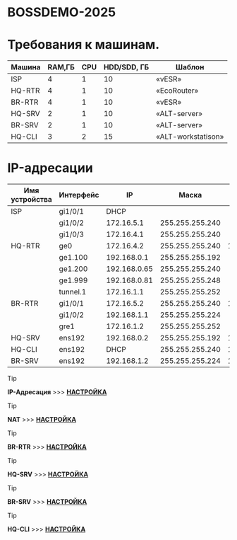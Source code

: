 # BOSSDEMO-2025

# Требования к машинам.

| Машина | RAM,ГБ | CPU | HDD/SDD, ГБ | Шаблон |
| ------ | ------ | --- | ----------- | ------ |
| ISP | 4 | 1 | 10 | «vESR» |
| HQ-RTR | 4 | 1 | 10 | «EcoRouter» |
| BR-RTR | 4 | 1 | 10 | «vESR» |
| HQ-SRV | 2 | 1 | 10 | «ALT-server» |
| BR-SRV | 2 | 1 | 10 | «ALT-server» |
| HQ-CLI | 3 | 2 | 15 | «ALT-workstatison» |

# IP-адресации

| Имя устройства | Интерфейс | IP          | Маска           | Шлюз        |
| -------------- | --------- | ----------  | --------------- | ----------- |
| ISP            | gi1/0/1   | DHCP        |                 |             |
|                | gi1/0/2   | 172.16.5.1  | 255.255.255.240 |             |
|                | gi1/0/3   | 172.16.4.1  | 255.255.255.240 |             |
| HQ-RTR         | ge0       | 172.16.4.2  | 255.255.255.240 | 172.16.4.1  |      
|                | ge1.100   | 192.168.0.1 | 255.255.255.192 |             |      
|                | ge1.200   | 192.168.0.65| 255.255.255.240 |             |      
|                | ge1.999   | 192.168.0.81| 255.255.255.248 |             |      
|                | tunnel.1  | 172.16.1.1  | 255.255.255.252 |             |      
| BR-RTR         | gi1/0/1   | 172.16.5.2  | 255.255.255.240 | 172.16.5.1  |      
|                | gi1/0/2   | 192.168.1.1 | 255.255.255.224 |             |
|                | gre1      | 172.16.1.2  | 255.255.255.252 |             |
| HQ-SRV         | ens192    | 192.168.0.2 | 255.255.255.192 | 192.168.0.1 |      
| HQ-CLI         | ens192    | DHCP        | 255.255.255.240 | 192.168.0.65|      
| BR-SRV         | ens192    | 192.168.1.2 | 255.255.255.224 | 192.168.1.1 |      


> [!TIP]
> **IP-Адресация** >>> **[НАСТРОЙКА](./IP_address.md)**

> [!TIP]
> **NAT** >>> **[НАСТРОЙКА](./NAT.md)**

> [!TIP]
> **BR-RTR** >>> **[НАСТРОЙКА](./BR_RTR.md)**

> [!TIP]
> **HQ-SRV** >>> **[НАСТРОЙКА](./HQ_SRV.md)**

> [!TIP]
> **BR-SRV** >>> **[НАСТРОЙКА](./BR_SRV.md)**

> [!TIP]
> **HQ-CLI** >>> **[НАСТРОЙКА](./HQ_CLI.md)**

